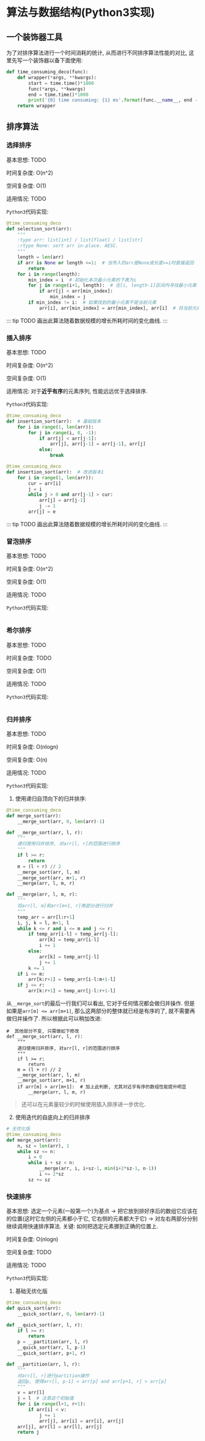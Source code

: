 # 算法与数据结构(Python3实现)

## 一个装饰器工具

为了对排序算法进行一个时间消耗的统计, 从而进行不同排序算法性能的对比, 这里先写一个装饰器以备下面使用:

```python
def time_consuming_deco(func):
    def wrapper(*args, **kwargs):
        start = time.time()*1000
        func(*args, **kwargs)
        end = time.time()*1000
        print('{0} time consuming: {1} ms'.format(func.__name__, end - start))
    return wrapper

```

## 排序算法

### 选择排序

基本思想: TODO

时间复杂度: O(n^2)

空间复杂度: O(1)

适用情况: TODO

`Python3`代码实现:

```python
@time_consuming_deco
def selection_sort(arr):
    """
    :type arr: list[int] / list[float] / list[str]
    :rtype None: sort arr in-place. AESC.
    """
    length = len(arr)
    if arr is None or length <=1:  # 当传入的arr是None或长度<=1时直接返回
        return
    for i in range(length):
        min_index = i  # 初始化本次最小元素的下表为i
        for j in range(i+1, length):  # 在[i, length-1]区间内寻找最小元素
            if arr[j] < arr[min_index]:
                min_index = j
        if min_index != i:  # 如果找到的最小元素不是当前元素
            arr[i], arr[min_index] = arr[min_index], arr[i]  # 将当前元素和所找到的最小元素互换

```

::: tip TODO
画出此算法随着数据规模的增长所耗时间的变化曲线.
:::

### 插入排序

基本思想: TODO

时间复杂度: O(n^2)

空间复杂度: O(1)

适用情况: 对于**近乎有序**的元素序列, 性能远远优于选择排序.

`Python3`代码实现:

```python
@time_consuming_deco
def insertion_sort(arr):  # 基础版本
    for i in range(1, len(arr)):
        for j in range(i, 0, -1):
            if arr[j] < arr[j-1]:
                arr[j], arr[j-1] = arr[j-1], arr[j]
            else:
                break

@time_consuming_deco
def insertion_sort(arr):  # 改进版本1
    for i in range(1, len(arr)):
        cur = arr[i]
        j = i
        while j > 0 and arr[j-1] > cur:
            arr[j] = arr[j-1]
            j -= 1
        arr[j] = e

```

::: tip TODO
画出此算法随着数据规模的增长所耗时间的变化曲线.
:::

### 冒泡排序

基本思想: TODO

时间复杂度: O(n^2)

空间复杂度: O(1)

适用情况: TODO

`Python3`代码实现:

```python

```

### 希尔排序

基本思想: TODO

时间复杂度: TODO

空间复杂度: O(1)

适用情况: TODO

`Python3`代码实现:

```python

```

### 归并排序

基本思想: TODO

时间复杂度: O(nlogn)

空间复杂度: O(n)

适用情况: TODO

`Python3`代码实现:

1. 使用递归自顶向下的归并排序:

```python
@time_consuming_deco
def merge_sort(arr):
    __merge_sort(arr, 0, len(arr)-1)

def __merge_sort(arr, l, r):
    """
    递归使用归并排序, 对arr[l, r]的范围进行排序
    """
    if l >= r:
        return
    m = (l + r) // 2
    __merge_sort(arr, l, m)
    __merge_sort(arr, m+1, r)
    __merge(arr, l, m, r)

def __merge(arr, l, m, r):
    """
    将arr[l, m]和arr[m+1, r]两部分进行归并
    """
    temp_arr = arr[l:r+1]
    i, j, k = l, m+1, l
    while k <= r and i <= m and j <= r:
        if temp_arr[i-l] < temp_arr[j-l]:
            arr[k] = temp_arr[i-l]
            i += 1
        else:
            arr[k] = temp_arr[j-l]
            j += 1
        k += 1
    if i <= m:
        arr[k:r+1] = temp_arr[i-l:m+1-l]
    if j <= r:
        arr[k:r+1] = temp_arr[j-l:r+1-l]

```

从`__merge_sort`的最后一行我们可以看出, 它对于任何情况都会做归并操作. 但是如果是`arr[m] <= arr[m+1]`, 那么这两部分的整体就已经是有序的了, 就不需要再做归并操作了. 所以根据此可以稍加改进:

```python{11}
#  其他部分不变, 只需做如下修改
def __merge_sort(arr, l, r):
    """
    递归使用归并排序, 对arr[l, r]的范围进行排序
    """
    if l >= r:
        return
    m = (l + r) // 2
    __merge_sort(arr, l, m)
    __merge_sort(arr, m+1, r)
    if arr[m] > arr[m+1]:  # 加上此判断, 尤其对近乎有序的数组性能提升明显
        __merge(arr, l, m, r)
```

> 还可以在元素量较少的时候使用插入排序进一步优化.

2. 使用迭代的自底向上的归并排序

```python
# 无优化版
@time_consuming_deco
def merge_sort(arr):
    n, sz = len(arr), 1
    while sz <= n:
        i = 0
        while i + sz < n:
            __merge(arr, i, i+sz-1, min(i+2*sz-1, n-1))
            i += 2*sz
        sz += sz

```

### 快速排序

基本思想: 选定一个元素(一般第一个)为基点 -> 把它放到排好序后的数组它应该在的位置(这时它左侧的元素都小于它, 它右侧的元素都大于它) -> 对左右两部分分别继续调用快速排序算法. 关键: 如何把选定元素挪到正确的位置上.

时间复杂度: O(nlogn)

空间复杂度: TODO

适用情况: TODO

`Python3`代码实现:

1. 基础无优化版

```python
@time_consuming_deco
def quick_sort(arr):
    __quick_sort(arr, 0, len(arr)-1)

def __quick_sort(arr, l, r):
    if l >= r:
        return
    p = __partition(arr, l, r)
    __quick_sort(arr, l, p-1)
    __quick_sort(arr, p+1, r)

def __partition(arr, l, r):
    """
    对arr[l, r]进行partition操作
    返回p, 使得arr[l, p-1] < arr[p] and arr[p+1, r] > arr[p]
    """
    v = arr[l]
    j = l  # 注意这个初始值
    for i in range(l+1, r+1):
        if arr[i] < v:
            j += 1
            arr[j], arr[i] = arr[i], arr[j]
    arr[j], arr[l] = arr[l], arr[j]
    return j

```
